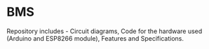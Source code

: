# BMS
Repository includes - Circuit diagrams, Code for the hardware used (Arduino and ESP8266 module), Features and Specifications.

